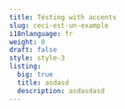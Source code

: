 ```yaml
---
title: Tésting with accents
slug: ceci-est-un-example
i18nlanguage: fr
weight: 0
draft: false
style: style-3
listing:
  big: true
  title: asdasd
  description: asdasdasd
---
```


